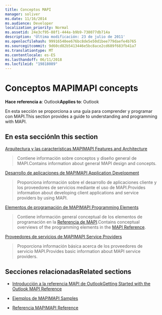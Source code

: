 ```yaml
---
title: Conceptos MAPI
manager: soliver
ms.date: 11/16/2014
ms.audience: Developer
localization_priority: Normal
ms.assetid: 24e3cf95-88f1-444a-b9b9-738077db714a
description: 'Última modificación: 23 de julio de 2011'
ms.openlocfilehash: 99916540ee676bc8de5e50d1bee779daefe4b765
ms.sourcegitcommit: 9d60cd82b5413446e5bc8ace2cd689f683fb41a7
ms.translationtype: MT
ms.contentlocale: es-ES
ms.lasthandoff: 06/11/2018
ms.locfileid: "19818089"
---
```

# <a name="mapi-concepts"></a><span data-ttu-id="73b90-103">Conceptos MAPI</span><span class="sxs-lookup"><span data-stu-id="73b90-103">MAPI concepts</span></span>

<span data-ttu-id="73b90-104">**Hace referencia a**: Outlook</span><span class="sxs-lookup"><span data-stu-id="73b90-104">**Applies to**: Outlook</span></span> 
  
<span data-ttu-id="73b90-105">En esta sección se proporciona a una guía para comprender y programar con MAPI.</span><span class="sxs-lookup"><span data-stu-id="73b90-105">This section provides a guide to understanding and programming with MAPI.</span></span>
  
## <a name="in-this-section"></a><span data-ttu-id="73b90-106">En esta sección</span><span class="sxs-lookup"><span data-stu-id="73b90-106">In this section</span></span>

[<span data-ttu-id="73b90-107">Arquitectura y las características MAPI</span><span class="sxs-lookup"><span data-stu-id="73b90-107">MAPI Features and Architecture</span></span>](mapi-features-and-architecture.md)
  
> <span data-ttu-id="73b90-108">Contiene información sobre conceptos y diseño general de MAPI.</span><span class="sxs-lookup"><span data-stu-id="73b90-108">Contains information about general MAPI design and concepts.</span></span>
    
[<span data-ttu-id="73b90-109">Desarrollo de aplicaciones de MAPI</span><span class="sxs-lookup"><span data-stu-id="73b90-109">MAPI Application Development</span></span>](mapi-application-development.md)
  
> <span data-ttu-id="73b90-110">Proporciona información sobre el desarrollo de aplicaciones cliente y los proveedores de servicios mediante el uso de MAPI.</span><span class="sxs-lookup"><span data-stu-id="73b90-110">Provides information about developing client applications and service providers by using MAPI.</span></span>
    
[<span data-ttu-id="73b90-111">Elementos de programación de MAPI</span><span class="sxs-lookup"><span data-stu-id="73b90-111">MAPI Programming Elements</span></span>](mapi-programming-elements.md)
  
> <span data-ttu-id="73b90-112">Contiene información general conceptual de los elementos de programación en la [Referencia de MAPI](mapi-reference.md).</span><span class="sxs-lookup"><span data-stu-id="73b90-112">Contains conceptual overviews of the programming elements in the [MAPI Reference](mapi-reference.md).</span></span>
    
[<span data-ttu-id="73b90-113">Proveedores de servicios de MAPI</span><span class="sxs-lookup"><span data-stu-id="73b90-113">MAPI Service Providers</span></span>](mapi-service-providers.md)
  
> <span data-ttu-id="73b90-114">Proporciona información básica acerca de los proveedores de servicio MAPI.</span><span class="sxs-lookup"><span data-stu-id="73b90-114">Provides basic information about MAPI service providers.</span></span>
    
## <a name="related-sections"></a><span data-ttu-id="73b90-115">Secciones relacionadas</span><span class="sxs-lookup"><span data-stu-id="73b90-115">Related sections</span></span>

- [<span data-ttu-id="73b90-116">Introducción a la referencia MAPI de Outlook</span><span class="sxs-lookup"><span data-stu-id="73b90-116">Getting Started with the Outlook MAPI Reference</span></span>](getting-started-with-the-outlook-mapi-reference.md)
  
- [<span data-ttu-id="73b90-117">Ejemplos de MAPI</span><span class="sxs-lookup"><span data-stu-id="73b90-117">MAPI Samples</span></span>](mapi-samples.md)
  
- [<span data-ttu-id="73b90-118">Referencia MAPI</span><span class="sxs-lookup"><span data-stu-id="73b90-118">MAPI Reference</span></span>](mapi-reference.md)
  

